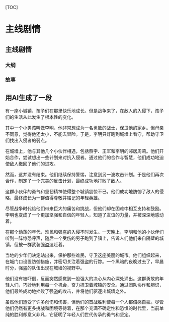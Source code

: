 [TOC]

# 主线剧情

## 主线剧情

### 大纲

### 故事

## 用AI生成了一段

有一座小城镇，孩子们在那里快乐地成长。但是战争来了，在敌人的入侵下，孩子们的生活从此发生了根本性的变化。

其中一个小男孩叫做李明，他非常想成为一名勇敢的战士，保卫他的家乡。但母亲不同意，觉得他还太小，不能去冒险。于是，李明只好跑到城墙上看守，帮助守卫们找出入侵者的弱点。

在城墙上，他与其他几个小伙伴相遇，包括蔡宇、王军和李明的邻居周莉。他们开始合作，尝试想出一些计划来对抗入侵者。通过他们的合作与智慧，他们成功地迫使敌人撤回了他们的进攻。

然而，这并没有结束。他们继续保持警惕，注意到另一波攻击计划。于是他们再次合作，制定了一个完美的反击计划，最终成功地打败了敌人。

这群小伙伴的勇气和坚韧精神使得整个城镇震惊不已。他们成功地防御了敌人的侵略，最终成长为一群值得尊敬并铭记的年轻英雄。

尽管战争时代给他们带来巨大的痛苦和挑战，但他们却在困难中相互支持和鼓励。李明也变成了一个更加坚强和自信的年轻人，知道了友谊的力量，并被深深地感动着。


在那个动荡的年代，难民和强盗的入侵不时发生。一天晚上，李明和他的小伙伴们听到一阵惊恐呼声，随后一个受伤的男子跑到了镇上，告诉人们他们来自隔壁的城镇，但被一群武装强盗追赶着。

当地的少年们决定站出来，保护那些难民，守卫这座美丽的城市。他们组织起来，在城门口设置防御措施，并密切关注着强盗的行踪。一个黑暗的夜晚过去了，早晨时分，强盗的队伍出现在城墙的视野中。

他们没有被吓倒，反而突然感觉到一股强大的决心从内心深处涌出。这群勇敢的年轻人们，巧妙地利用每一个机会，奋力捍卫着城镇的安全。通过团队协作和胆识，他们最终成功地挫败了强盗的攻击，并将他们驱逐出城墙之外。

虽然他们遭受了许多创伤和伤害，但他们的首战胜利使每一个人都倍感自豪。尽管他们仍然有更多挑战和困境等待着，在那个充满不确定性和恐惧的时代里，当前单纯的胜利却意义非凡，它证明了年轻人们世代传承的勇气和坚定。



